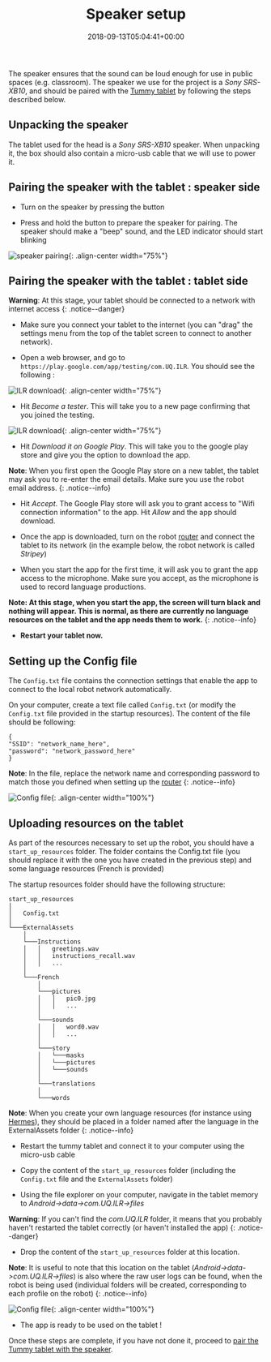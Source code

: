﻿---
title: "Speaker setup"
permalink: /speaker_setup/
excerpt: "How to quickly setup the speaker for use in the Indigenous Language Robots project."
date: 2018-09-13T05:04:41+00:00

toc: true
toc_icon: "clipboard-list"
toc_label: "Steps"
toc_sticky: true
---


The speaker ensures that the sound can be loud enough for use in public spaces (e.g. classroom). The speaker we use for the project is a *Sony SRS-XB10*, and should be paired with the [Tummy tablet](/ILR/tummy_setup) by following the steps described below.

## Unpacking the speaker

The tablet used for the head is a *Sony SRS-XB10* speaker. When unpacking it, the box should also contain a micro-usb cable that we will use to power it.

## Pairing the speaker with the tablet : speaker side
 
- Turn on the speaker by pressing the <i class="fas fa-power-off"></i> button

- Press and hold the <i class="fas fa-power-off"></i> button to prepare the speaker for pairing. The speaker should make a "beep" sound, and the LED indicator should start blinking
 
![speaker pairing](/ILR/assets/speaker/speaker.png){: .align-center width="75%"}

## Pairing the speaker with the tablet : tablet side

**Warning**: At this stage, your tablet should be connected to a network with internet access
{: .notice--danger}

- Make sure you connect your tablet to the internet (you can "drag" the settings menu from the top of the tablet screen to connect to another network).

- Open a web browser, and go to `https://play.google.com/app/testing/com.UQ.ILR`. You should see the following :

![ILR download](/ILR/assets/tummy/8.png){: .align-center width="75%"}

- Hit *Become a tester*. This will take you to a new page confirming that you joined the testing.

![ILR download](/ILR/assets/tummy/9.png){: .align-center width="75%"}

- Hit *Download it on Google Play*. This will take you to the google play store and give you the option to download the app.

**Note**: When you first open the Google Play store on a new tablet, the tablet may ask you to re-enter the email details. Make sure you use the robot email address.
{: .notice--info}

- Hit *Accept*. The Google Play store will ask you to grant access to "Wifi connection information" to the app. Hit *Allow* and the app should download.

- Once the app is downloaded, turn on the robot [router](/ILR/router_setup) and connect the tablet to its network (in the example below, the robot network is called *Stripey*)

- When you start the app for the first time, it will ask you to grant the app access to the microphone. Make sure you accept, as the microphone is used to record language productions.

**Note: At this stage, when you start the app, the screen will turn black and nothing will appear. This is normal, as there are currently no language resources on the tablet and the app needs them to work.**
{: .notice--info}

- **Restart your tablet now.**

## Setting up the Config file 

The `Config.txt` file contains the connection settings that enable the app to connect to the local robot network automatically. 

On your computer, create a text file called `Config.txt` (or modify the `Config.txt` file provided in the startup resources). The content of the file should be following:

```
{
"SSID":	"network_name_here",
"password": "network_password_here"
}
```

**Note**: In the file, replace the network name and corresponding password to match those you defined when setting up the [router](/ILR/router_setup)
{: .notice--info}

![Config file](/ILR/assets/tummy/configsetup.gif){: .align-center width="100%"}

## Uploading resources on the tablet

As part of the resources necessary to set up the robot, you should have a `start_up_resources` folder. The folder contains the Config.txt file (you should replace it with  the one you have created in the previous step) and some language resources (French is provided)

The startup resources folder should have the following structure:

```
start_up_resources
│   
│   Config.txt    
│
└───ExternalAssets
    │
    └───Instructions
    │   │   greetings.wav
    │   │   instructions_recall.wav
    │   │   ...
    │
    └───French
        │
        └───pictures
        │   │   pic0.jpg
        │   │   ...
        │
        └───sounds
        │   │   word0.wav
        │   │   ...
        │
        └───story
        │   └───masks
        │   └───pictures
        │   └───sounds
        │
        └───translations
        │   
        └───words
```

**Note**: When you create your own language resources (for instance using [Hermes](https://github.com/CoEDL/hermes)), they should be placed in a folder named after the language in the ExternalAssets folder
{: .notice--info}

- Restart the tummy tablet and connect it to your computer using the micro-usb cable

- Copy the content of the `start_up_resources` folder (including the `Config.txt` file and the `ExternalAssets` folder)

- Using the file explorer on your computer, navigate in the tablet memory to *Android->data->com.UQ.ILR->files*

**Warning**: If you can't find the *com.UQ.ILR* folder, it means that you probably haven't restarted the tablet correctly (or haven't installed the app)
{: .notice--danger}

- Drop the content of the `start_up_resources` folder at this location.

**Note**: It is useful to note that this location on the tablet (*Android->data->com.UQ.ILR->files*) is also where the raw user logs can be found, when the robot is being used (individual folders will be created, corresponding to each profile on the robot) 
{: .notice--info}

![Config file](/ILR/assets/tummy/dropresources.gif){: .align-center width="100%"}

- The app is ready to be used on the tablet !


Once these steps are complete, if you have not done it, proceed to [pair the Tummy tablet with the speaker](/ILR/speaker_setup).


